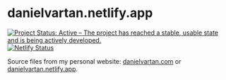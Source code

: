 
<!-- README.md is generated from README.Rmd. Please edit that file -->

# danielvartan.netlify.app

<!-- badges: start -->

[![Project Status: Active – The project has reached a stable, usable
state and is being actively
developed.](https://www.repostatus.org/badges/latest/active.svg)](https://www.repostatus.org/#active)
[![Netlify
Status](https://api.netlify.com/api/v1/badges/cd6a583e-36ef-4ea5-8de5-687dadc6631a/deploy-status)](https://app.netlify.com/sites/danielvartan/deploys)
<!-- badges: end -->

Source files from my personal website: [danielvartan.com](https://danielvartan.com) or [danielvartan.netlify.app](http://danielvartan.netlify.app).
